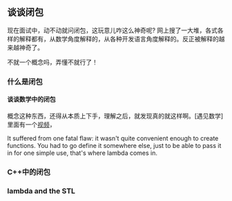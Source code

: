 ## 谈谈闭包
现在面试中，动不动就问闭包，这玩意儿咋这么神奇呢? 网上搜了一大堆，各式各样的解释都有，从数学角度解释的，从各种开发语言角度解释的。反正被解释的越来越神奇了。

不就一个概念吗，弄懂不就行了！

### 什么是闭包
#### 谈谈数学中的闭包
概念这种东西，还得从本质上下手，理解之后，就发现真的就这样啊。[遇见数学]里面有一个[视频](https://mp.weixin.qq.com/s/3_SkE8E1RlVM8RuyynmYfQ)，


It suffered from one fatal flaw: it wasn't quite convenient enough to create functions. You had to go define it somewhere else, just to be able to pass it in for one simple use, that's where lambda comes in.

### C++中的闭包


### lambda and the STL

